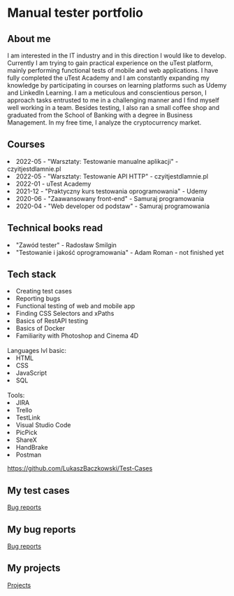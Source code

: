 <h1>Manual tester portfolio</h1>

<h2>About me</h2>
I am interested in the IT industry and in this direction I would like to develop.
Currently I am trying to gain practical experience on the uTest platform,
mainly performing functional tests of mobile and web applications. I have fully
completed the uTest Academy and I am constantly expanding my knowledge
by participating in courses on learning platforms such as Udemy and LinkedIn
Learning. I am a meticulous and conscientious person, I approach tasks
entrusted to me in a challenging manner and I find myself well working in a
team. Besides testing, I also ran a small coffee shop and graduated from the School of Banking with a degree in Business Management. In my free time, I analyze the cryptocurrency market.

<h2>Courses</h2>
<li>2022-05 - "Warsztaty: Testowanie manualne aplikacji" - czyitjestdlamnie.pl</li>
<li>2022-05 - "Warsztaty: Testowanie API HTTP" - czyitjestdlamnie.pl</li>
<li>2022-01 -  uTest Academy</li>
<li>2021-12 - "Praktyczny kurs testowania oprogramowania" - Udemy</li>
<li>2020-06 - "Zaawansowany front-end" - Samuraj programowania</li>
<li>2020-04 - "Web developer od podstaw" - Samuraj programowania</li>

<h2>Technical books read</h2>
<li>"Zawód tester" - Radosław Smilgin</li>
<li>"Testowanie i jakość oprogramowania" - Adam Roman - not finished yet</li>

<h2>Tech stack</h2>
<li>Creating test cases</li>
<li>Reporting bugs</li>
<li>Functional testing of web and mobile app</li>
<li>Finding CSS Selectors and xPaths</li>
<li>Basics of RestAPI testing</li>
<li>Basics of Docker</li>
<li>Familiarity with Photoshop and Cinema 4D</li>
<br>
Languages lvl basic:
<li>HTML</li>
<li>CSS</li>
<li>JavaScript</li>
<li>SQL</li>
<br>
Tools:
<li>JIRA</li> 
<li>Trello</li>
<li>TestLink</li>
<li>Visual Studio Code</li>
<li>PicPick</li>
<li>ShareX</li>
<li>HandBrake</li>
<li>Postman</li>

https://github.com/LukaszBaczkowski/Test-Cases
<h2>My test cases</h2>
<a href="https://github.com/LukaszBaczkowski/Test-Cases" target="_blank">Bug reports</a>
<h2>My bug reports</h2>
<a href="https://github.com/LukaszBaczkowski/Bug-reports" target="_blank">Bug reports</a>
<h2>My projects</h2>
<a href="https://github.com/LukaszBaczkowski/Projects" target="_blank">Projects</a>
